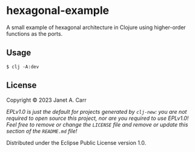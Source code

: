 # hexagonal-example

A small example of hexagonal architecture in Clojure using higher-order functions as the ports.

## Usage

`$ clj -A:dev`


## License

Copyright © 2023 Janet A. Carr

_EPLv1.0 is just the default for projects generated by `clj-new`: you are not_
_required to open source this project, nor are you required to use EPLv1.0!_
_Feel free to remove or change the `LICENSE` file and remove or update this_
_section of the `README.md` file!_

Distributed under the Eclipse Public License version 1.0.
